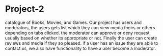 # Project-2
catalogue of Books, Movies, and Games. Our project has users and moderators, the users gets list which they can view media theirs or others depending on tabs clicked. the moderator can approve or deny request, usually based on whether its appropriate or not. Finally the user can create reviews and media if they so pleased. if a user has an issue they are able to contact us, we also have functionality to have a user become a moderator. 
